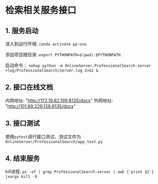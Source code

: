 # 检索相关服务接口

## 1. 服务启动
进入到运行环境: `conda activate pp-use`

添加项目跟目录: `export PYTHONPATH=$(pwd):$PYTHONPATH`

启动命令：
`nohup python -m OnlineServer.ProfessionalSearch.server >log/ProfessionalSearch/server.log 2>&1 &`

## 2. 接口在线文档
内网地址: "http://172.19.82.199:8135/docs"
外网地址: "http://101.69.229.138:8135/docs"

## 3. 接口测试
使用`pytest`进行接口测试，测试文件为`OnlineServer/ProfessionalSearch/app_test.py`

## 4. 结束服务
kill进程: `ps -ef | grep ProfessionalSearch.server | awk {'print $2'} |xargs kill -9`